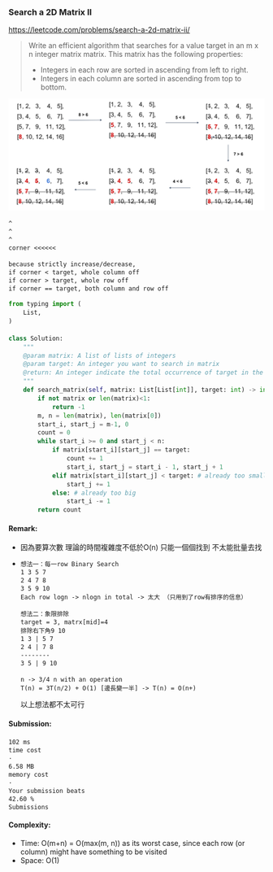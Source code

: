 ### Search a 2D Matrix II
https://leetcode.com/problems/search-a-2d-matrix-ii/
>Write an efficient algorithm that searches for a value target in an m x n integer matrix matrix. This matrix has the following properties:
>
> - Integers in each row are sorted in ascending from left to right.
> - Integers in each column are sorted in ascending from top to bottom.

<img src="../images/240_Matrix-Search.jpg" width="650px" />

```
^
^
^
corner <<<<<<

because strictly increase/decrease,
if corner < target, whole column off
if corner > target, whole row off
if corner == target, both column and row off
```
```python
from typing import (
    List,
)

class Solution:
    """
    @param matrix: A list of lists of integers
    @param target: An integer you want to search in matrix
    @return: An integer indicate the total occurrence of target in the given matrix
    """
    def search_matrix(self, matrix: List[List[int]], target: int) -> int:
        if not matrix or len(matrix)<1:
            return -1
        m, n = len(matrix), len(matrix[0])
        start_i, start_j = m-1, 0
        count = 0
        while start_i >= 0 and start_j < n:
            if matrix[start_i][start_j] == target:
                count += 1
                start_i, start_j = start_i - 1, start_j + 1
            elif matrix[start_i][start_j] < target: # already too small
                start_j += 1
            else: # already too big
                start_i -= 1
        return count
```
#### Remark:
- 因為要算次數 理論的時間複雜度不低於O(n) 只能一個個找到 不太能批量去找
- ```
  想法一：每一row Binary Search
  1 3 5 7
  2 4 7 8
  3 5 9 10
  Each row logn -> nlogn in total -> 太大 （只用到了row有排序的信息）

  想法二：象限排除
  target = 3, matrx[mid]=4
  排除右下角9 10
  1 3 | 5 7
  2 4 | 7 8
  --------
  3 5 | 9 10

  n -> 3/4 n with an operation
  T(n) = 3T(n/2) + O(1) [邊長變一半] -> T(n) = O(n+)
  ```
  以上想法都不太可行
#### Submission:
```
102 ms
time cost
·
6.58 MB
memory cost
·
Your submission beats
42.60 %
Submissions
```
#### Complexity:
- Time: O(m+n) = O(max(m, n)) as its worst case, since each row (or column) might have something to be visited
- Space: O(1)
